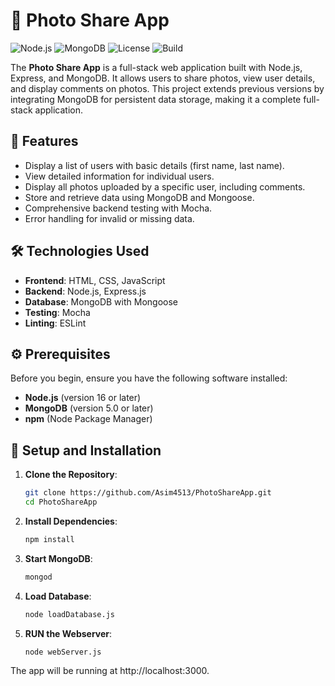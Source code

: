 # 📸 Photo Share App

![Node.js](https://img.shields.io/badge/Node.js-v16+-brightgreen)
![MongoDB](https://img.shields.io/badge/MongoDB-v5+-blue)
![License](https://img.shields.io/badge/license-MIT-green)
![Build](https://img.shields.io/badge/build-passing-brightgreen)

The **Photo Share App** is a full-stack web application built with Node.js, Express, and MongoDB. It allows users to share photos, view user details, and display comments on photos. This project extends previous versions by integrating MongoDB for persistent data storage, making it a complete full-stack application.

## 🌟 Features

- Display a list of users with basic details (first name, last name).
- View detailed information for individual users.
- Display all photos uploaded by a specific user, including comments.
- Store and retrieve data using MongoDB and Mongoose.
- Comprehensive backend testing with Mocha.
- Error handling for invalid or missing data.

## 🛠️ Technologies Used

- **Frontend**: HTML, CSS, JavaScript
- **Backend**: Node.js, Express.js
- **Database**: MongoDB with Mongoose
- **Testing**: Mocha
- **Linting**: ESLint

## ⚙️ Prerequisites

Before you begin, ensure you have the following software installed:

- **Node.js** (version 16 or later)
- **MongoDB** (version 5.0 or later)
- **npm** (Node Package Manager)

## 🚀 Setup and Installation

1. **Clone the Repository**:
   ```bash
   git clone https://github.com/Asim4513/PhotoShareApp.git
   cd PhotoShareApp
   
2. **Install Dependencies**:
   ```bash
   npm install

3. **Start MongoDB**:
   ```bash
   mongod

4. **Load Database**:
   ```bash
   node loadDatabase.js

5. **RUN the Webserver**:
   ```bash
   node webServer.js


The app will be running at http://localhost:3000.

